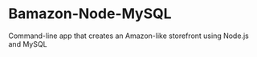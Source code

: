 # Bamazon-Node-MySQL
Command-line app that creates an Amazon-like storefront using Node.js and MySQL
